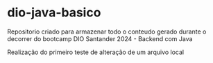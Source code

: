 # dio-java-basico

Repositorio criado para armazenar todo o conteudo gerado durante o decorrer do bootcamp DIO Santander 2024 - Backend com Java 

Realização do primeiro teste de alteração de um arquivo local 

